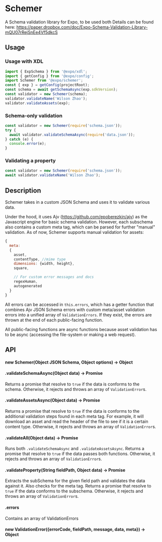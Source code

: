 # Schemer

A Schema validation library for Expo, to be used both
Details can be found here:
https://paper.dropbox.com/doc/Expo-Schema-Validation-Library-mQU07rRejSnEe4Vf5dkcS

## Usage

### Usage with XDL

```javascript
import { ExpSchema } from '@expo/xdl';
import { getConfig } from '@expo/config';
import Schemer from '@expo/schemer';
const { exp } = getConfig(projectRoot);
const schema = await getSchemaAsync(exp.sdkVersion);
const validator = new Schemer(schema);
validator.validateName('Wilson Zhao');
validator.validateAssets(exp);
```

### Schema-only validation

```javascript
const validator = new Schemer(require('schema.json'));
try {
  await validator.validateSchemaAsync(require('data.json'));
} catch (e) {
  console.error(e);
}
```

### Validating a property

```javascript
const validator = new Schemer(require('schema.json'));
await validator.validateName('Wilson Zhao');
```

## Description

Schemer takes in a custom JSON Schema and uses it to validate various data.

Under the hood, it uses Ajv (https://github.com/epoberezkin/ajv) as the Javascript engine for basic schema validation.
However, each subschema also contains a custom meta tag, which can be parsed for further "manual" validation. As of now, Schemer supports manual validation for assets:

```javascript
{
  meta:
  {
    asset,
    contentType, //mime type
    dimensions: {width, height},
    square,

    // For custom error messages and docs
    regexHuman,
    autogenerated
  }
}
```

All errors can be accessed in `this.errors`, which has a getter function that combines Ajv JSON Schema errors with custom meta/asset validation errors into a unified array of `ValidationErrors`.
If they exist, the errors are thrown at the end of each public-facing function.

All public-facing functions are async functions because asset validation has to be async (accessing the file-system or making a web request).

## API

#### new Schemer(Object JSON Schema, Object options) -> Object

#### .validateSchemaAsync(Object data) -> Promise

Returns a promise that resolve to `true` if the data is conforms to the schema. Otherwise, it rejects and throws an array of `ValidationError`s.

#### .validateAssetsAsync(Object data) -> Promise

Returns a promise that resolve to `true` if the data is conforms to the additional validation steps found in each meta tag. For example, it will download an asset and read the header of the file to see if it is a certain content type.
Otherwise, it rejects and throws an array of `ValidationError`s.

#### .validateAll(Object data) -> Promise

Runs both `.validateSchemaAsync` and `.validateAssetsAsync`.
Returns a promise that resolve to `true` if the data passes both functions. Otherwise, it rejects and throws an array of `ValidationError`s.

#### .validateProperty(String fieldPath, Object data) -> Promise

Extracts the subSchema for the given field path and validates the data against it. Also checks for the meta tag.
Returns a promise that resolve to `true` if the data conforms to the subschema. Otherwise, it rejects and throws an array of `ValidationError`s.

#### .errors

Contains an array of ValidationErrors

#### new ValidationError({errorCode, fieldPath, message, data, meta}) -> Object
